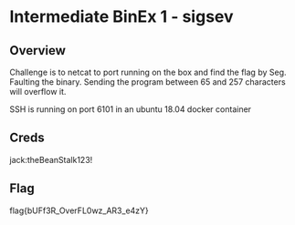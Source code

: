 # Intermediate BinEx 1 - sigsev

## Overview 

Challenge is to netcat to port running on the box and find the flag by Seg. Faulting the binary. Sending the program between 65 and 257 characters will overflow it.

SSH is running on port 6101 in an ubuntu 18.04 docker container

## Creds

jack:theBeanStalk123!

## Flag

flag{bUFf3R_OverFL0wz_AR3_e4zY}